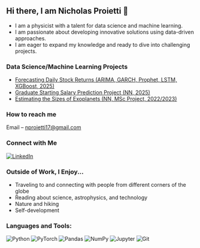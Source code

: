 ## Hi there, I am Nicholas Proietti 👋

- I am a physicist with a talent for data science and machine learning.
- I am passionate about developing innovative solutions using data-driven approaches.
- I am eager to expand my knowledge and ready to dive into challenging projects.

### Data Science/Machine Learning Projects

- [Forecasting Daily Stock Returns (ARIMA, GARCH, Prophet, LSTM, XGBoost, 2025)](https://github.com/nicholasproietti/stock-forecasting)
- [Graduate Starting Salary Prediction Project (NN, 2025)](https://github.com/nicholasproietti/Graduate-Starting-Salary-Prediction-Project)
- [Estimating the Sizes of Exoplanets (NN, MSc Project, 2022/2023)](https://github.com/nicholasproietti/LGM)

### How to reach me

Email – [nproietti17@gmail.com](mailto:nproietti17@gmail.com)

### Connect with Me

[![LinkedIn](https://img.shields.io/badge/-LinkedIn-blue?style=flat&logo=Linkedin&logoColor=white)](https://www.linkedin.com/in/nicholas-proietti/)

### Outside of Work, I Enjoy...
- Traveling to and connecting with people from different corners of the globe
- Reading about science, astrophysics, and technology
- Nature and hiking
- Self-development

### Languages and Tools:
![Python](https://img.shields.io/badge/-Python-3776AB?style=flat&logo=python&logoColor=white)
![PyTorch](https://img.shields.io/badge/-PyTorch-EE4C2C?style=flat&logo=pytorch&logoColor=white)
![Pandas](https://img.shields.io/badge/-Pandas-150458?style=flat&logo=pandas&logoColor=white)
![NumPy](https://img.shields.io/badge/-NumPy-013243?style=flat&logo=numpy&logoColor=white)
![Jupyter](https://img.shields.io/badge/-Jupyter-F37626?style=flat&logo=jupyter&logoColor=white)
![Git](https://img.shields.io/badge/-Git-F05032?style=flat&logo=git&logoColor=white)
